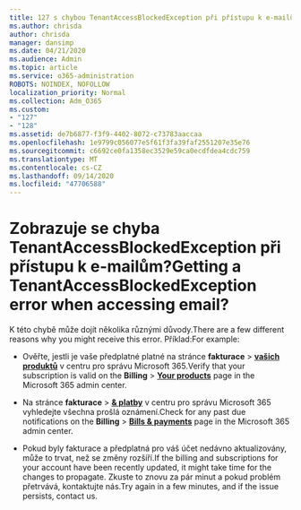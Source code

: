 ```yaml
---
title: 127 s chybou TenantAccessBlockedException při přístupu k e-mailům?
ms.author: chrisda
author: chrisda
manager: dansimp
ms.date: 04/21/2020
ms.audience: Admin
ms.topic: article
ms.service: o365-administration
ROBOTS: NOINDEX, NOFOLLOW
localization_priority: Normal
ms.collection: Adm_O365
ms.custom:
- "127"
- "128"
ms.assetid: de7b6877-f3f9-4402-8072-c73783aaccaa
ms.openlocfilehash: 1e9799c056077e5f61f3fa39faf2551207e35e76
ms.sourcegitcommit: c6692ce0fa1358ec3529e59ca0ecdfdea4cdc759
ms.translationtype: MT
ms.contentlocale: cs-CZ
ms.lasthandoff: 09/14/2020
ms.locfileid: "47706588"
---
```

# <a name="getting-a-tenantaccessblockedexception-error-when-accessing-email"></a><span data-ttu-id="f794c-102">Zobrazuje se chyba TenantAccessBlockedException při přístupu k e-mailům?</span><span class="sxs-lookup"><span data-stu-id="f794c-102">Getting a TenantAccessBlockedException error when accessing email?</span></span>

<span data-ttu-id="f794c-103">K této chybě může dojít několika různými důvody.</span><span class="sxs-lookup"><span data-stu-id="f794c-103">There are a few different reasons why you might receive this error.</span></span> <span data-ttu-id="f794c-104">Příklad:</span><span class="sxs-lookup"><span data-stu-id="f794c-104">For example:</span></span>

- <span data-ttu-id="f794c-105">Ověřte, jestli je vaše předplatné platné na stránce **fakturace** \> **[vašich produktů](https://portal.office.com/adminportal/home#/subscriptions)** v centru pro správu Microsoft 365.</span><span class="sxs-lookup"><span data-stu-id="f794c-105">Verify that your subscription is valid on the **Billing** \> **[Your products](https://portal.office.com/adminportal/home#/subscriptions)** page in the Microsoft 365 admin center.</span></span>

- <span data-ttu-id="f794c-106">Na stránce **fakturace** \> **[& platby](https://portal.office.com/adminportal/home#/billoverview)** v centru pro správu Microsoft 365 vyhledejte všechna prošlá oznámení.</span><span class="sxs-lookup"><span data-stu-id="f794c-106">Check for any past due notifications on the **Billing** \> **[Bills & payments](https://portal.office.com/adminportal/home#/billoverview)** page in the Microsoft 365 admin center.</span></span>

- <span data-ttu-id="f794c-107">Pokud byly fakturace a předplatná pro váš účet nedávno aktualizovány, může to trvat, než se změny rozšíří.</span><span class="sxs-lookup"><span data-stu-id="f794c-107">If the billing and subscriptions for your account have been recently updated, it might take time for the changes to propagate.</span></span> <span data-ttu-id="f794c-108">Zkuste to znovu za pár minut a pokud problém přetrvává, kontaktujte nás.</span><span class="sxs-lookup"><span data-stu-id="f794c-108">Try again in a few minutes, and if the issue persists, contact us.</span></span>
